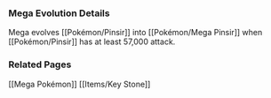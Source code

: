 ### Mega Evolution Details
Mega evolves [[Pokémon/Pinsir]] into [[Pokémon/Mega Pinsir]] when [[Pokémon/Pinsir]] has at least 57,000 attack.

### Related Pages
[[Mega Pokémon]]
[[Items/Key Stone]]